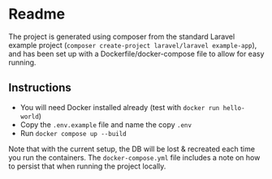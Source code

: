 # Readme

The project is generated using composer from the standard Laravel example project (`composer create-project laravel/laravel example-app`), and has been set up with a Dockerfile/docker-compose file to allow for easy running.

## Instructions
* You will need Docker installed already (test with `docker run hello-world`)
* Copy the `.env.example` file and name the copy `.env`
* Run `docker compose up --build`

Note that with the current setup, the DB will be lost & recreated each time you run the containers. The `docker-compose.yml` file includes a note on how to persist that when running the project locally.